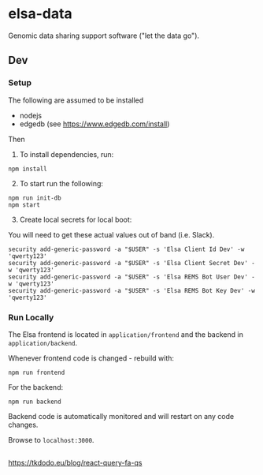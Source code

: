 # elsa-data

Genomic data sharing support software ("let the data go").

## Dev

### Setup

The following are assumed to be installed

- nodejs
- edgedb (see https://www.edgedb.com/install)

Then

1. To install dependencies, run:

```shell
npm install
```

2. To start run the following:

```shell
npm run init-db
npm start
```

3. Create local secrets for local boot:

You will need to get these actual values out of band (i.e. Slack).

```shell
security add-generic-password -a "$USER" -s 'Elsa Client Id Dev' -w 'qwerty123'
security add-generic-password -a "$USER" -s 'Elsa Client Secret Dev' -w 'qwerty123'
security add-generic-password -a "$USER" -s 'Elsa REMS Bot User Dev' -w 'qwerty123'
security add-generic-password -a "$USER" -s 'Elsa REMS Bot Key Dev' -w 'qwerty123'
```

### Run Locally

The Elsa frontend is located in `application/frontend` and the backend in `application/backend`.

Whenever frontend code is changed - rebuild with:

```shell
npm run frontend
```

For the backend:

```shell
npm run backend
```

Backend code is automatically monitored and will restart on any code changes.

Browse to `localhost:3000`.

##

https://tkdodo.eu/blog/react-query-fa-qs
